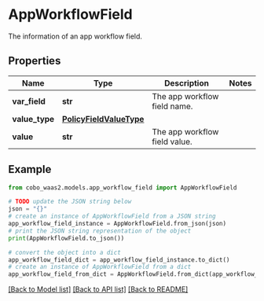 # AppWorkflowField

The information of an app workflow field.

## Properties

Name | Type | Description | Notes
------------ | ------------- | ------------- | -------------
**var_field** | **str** | The app workflow field name. | 
**value_type** | [**PolicyFieldValueType**](PolicyFieldValueType.md) |  | 
**value** | **str** | The app workflow field value. | 

## Example

```python
from cobo_waas2.models.app_workflow_field import AppWorkflowField

# TODO update the JSON string below
json = "{}"
# create an instance of AppWorkflowField from a JSON string
app_workflow_field_instance = AppWorkflowField.from_json(json)
# print the JSON string representation of the object
print(AppWorkflowField.to_json())

# convert the object into a dict
app_workflow_field_dict = app_workflow_field_instance.to_dict()
# create an instance of AppWorkflowField from a dict
app_workflow_field_from_dict = AppWorkflowField.from_dict(app_workflow_field_dict)
```
[[Back to Model list]](../README.md#documentation-for-models) [[Back to API list]](../README.md#documentation-for-api-endpoints) [[Back to README]](../README.md)



